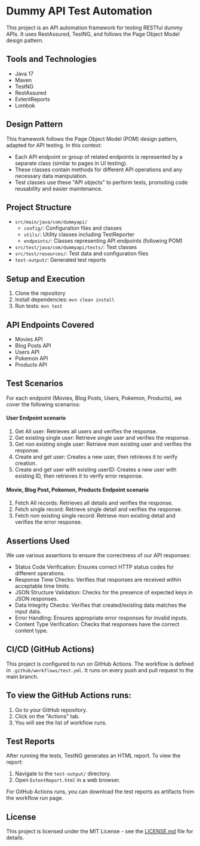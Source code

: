 # Dummy API Test Automation
This project is an API automation framework for testing RESTful dummy APIs. It uses RestAssured, TestNG, and follows the Page Object Model design pattern.

## Tools and Technologies

- Java 17
- Maven
- TestNG
- RestAssured
- ExtentReports
- Lombok

## Design Pattern

This framework follows the Page Object Model (POM) design pattern, adapted for API testing. In this context:

- Each API endpoint or group of related endpoints is represented by a separate class (similar to pages in UI testing).
- These classes contain methods for different API operations and any necessary data manipulation.
- Test classes use these "API objects" to perform tests, promoting code reusability and easier maintenance.

## Project Structure

- `src/main/java/com/dummyapi/`
  - `config/`: Configuration files and classes
  - `utils/`: Utility classes including TestReporter
  - `endpoints/`: Classes representing API endpoints (following POM)
- `src/test/java/com/dummyapi/tests/`: Test classes
- `src/test/resources/`: Test data and configuration files
- `test-output/`: Generated test reports

## Setup and Execution

1. Clone the repository
2. Install dependencies: `mvn clean install`
3. Run tests: `mvn test`


## API Endpoints Covered

- Movies API
- Blog Posts API
- Users API
- Pokemon API
- Products API

## Test Scenarios

For each endpoint (Movies, Blog Posts, Users, Pokemon, Products), we cover the following scenarios:

#### User Endpoint scenario 
1. Get All user: Retrieves all users and verifies the response.
2. Get existing single user: Retrieve single user and verifies the response.
3. Get non existing single user: Retrieve mon existing user and verifies the response.
4. Create and get user: Creates a new user, then retrieves it to verify creation.
4. Create and get user with existing userID: Creates a new user with existing ID, then retrieves it to verify error response.

#### Movie, Blog Post, Pokemon, Products Endpoint scenario 
1. Fetch All records: Retrieves all details and verifies the response.
2. Fetch single record: Retrieve single detail and verifies the response.
3. Fetch non existing single record: Retrieve mon existing detail and verifies the error response.


## Assertions Used

We use various assertions to ensure the correctness of our API responses:

- Status Code Verification: Ensures correct HTTP status codes for different operations.
- Response Time Checks: Verifies that responses are received within acceptable time limits.
- JSON Structure Validation: Checks for the presence of expected keys in JSON responses.
- Data Integrity Checks: Verifies that created/existing data matches the input data.
- Error Handling: Ensures appropriate error responses for invalid inputs.
- Content Type Verification: Checks that responses have the correct content type.

## CI/CD (GitHub Actions)

This project is configured to run on GitHub Actions. The workflow is defined in `.github/workflows/test.yml`. It runs on every push and pull request to the main branch.


## To view the GitHub Actions runs:

1. Go to your GitHub repository.
2. Click on the "Actions" tab.
3. You will see the list of workflow runs.

## Test Reports

After running the tests, TestNG generates an HTML report. To view the report:

1. Navigate to the `test-output/` directory.
2. Open `ExtentReport.html` in a web browser.

For GitHub Actions runs, you can download the test reports as artifacts from the workflow run page.


## License

This project is licensed under the MIT License - see the [LICENSE.md](LICENSE.md) file for details.
